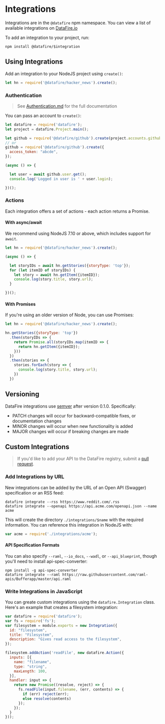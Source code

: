 # Integrations
Integrations are in the `@datafire` npm namespace. You can view a list of available integrations on [DataFire.io](https://app.datafire.io/integrations)

To add an integration to your project, run:
```
npm install @datafire/$integration
```

## Using Integrations
Add an integration to your NodeJS project using `create()`:

```js
let hn = require('@datafire/hacker_news').create();
```

### Authentication
> See [Authentication.md](./Authentication.md) for the full documentation

You can pass an account to  `create()`:

```js
let datafire = require('datafire');
let project = datafire.Project.main();

let github = require('@datafire/github').create(project.accounts.github_alice);
// or
github = require('@datafire/github').create({
  access_token: "abcde",
});

(async () => {

  let user = await github.user.get();
  console.log('Logged in user is ' + user.login);

})();
```



### Actions
Each integration offers a set of actions - each action returns a Promise.

#### With async/await
We recommend using NodeJS 7.10 or above, which includes support for `await`.

```js
let hn = require('@datafire/hacker_news').create();

(async () => {

  let storyIDs = await hn.getStories({storyType: 'top'});
  for (let itemID of storyIDs) {
    let story = await hn.getItem({itemID});
    console.log(story.title, story.url);
  }

})();
```

#### With Promises
If you're using an older version of Node, you can use Promises:
```js
let hn = require('@datafire/hacker_news').create();

hn.getStories({storyType: 'top'})
  .then(storyIDs => {
    return Promise.all(storyIDs.map(itemID => {
      return hn.getItem({itemID});
    }))
  })
  .then(stories => {
    stories.forEach(story => {
      console.log(story.title, story.url);
    })
  })

```

## Versioning
DataFire integrations use [semver](http://semver.org/) after version 0.1.0. Specifically:
* PATCH changes will occur for backward-compatible fixes, or documentation changes
* MINOR changes will occur when new functionality is added
* MAJOR changes will occur if breaking changes are made


## Custom Integrations

> If you'd like to add your API to the DataFire registry, submit a
> [pull request](https://github.com/DataFire/Integrations).

### Add Integrations by URL
New integrations can be added by the URL of an Open API (Swagger) specification or an RSS feed:
```
datafire integrate --rss https://www.reddit.com/.rss
datafire integrate --openapi https://api.acme.com/openapi.json --name acme
```

This will create the directory `./integrations/$name` with the required information. You can
reference this integration in NodeJS with:

```js
var acme = require('./integrations/acme');
```

#### API Specification Formats
You can also specify `--raml`, `--io_docs`, `--wadl`, or `--api_blueprint`, though you'll need to install
api-spec-converter:
```
npm install -g api-spec-converter
datafire integrate --raml https://raw.githubusercontent.com/raml-apis/Bufferapp/master/api.raml
```

### Write Integrations in JavaScript
You can greate custom integrations using the `datafire.Integration` class.
Here's an example that creates a filesystem integration:

```js
var datafire = require('datafire');
var fs = require('fs');
var filesystem = module.exports = new Integration({
  id: "filesystem",
  title: "Filesystem",
  description: "Gives read access to the filesystem",
});

filesystem.addAction('readFile', new datafire.Action({
  inputs: [{
    name: "filename",
    type: "string",
    maxLength: 100,
  }],
  handler: input => {
    return new Promise((resolve, reject) => {
      fs.readFile(input.filename, (err, contents) => {
        if (err) reject(err);
        else resolve(contents)
      });
    });
  }
}));
```

